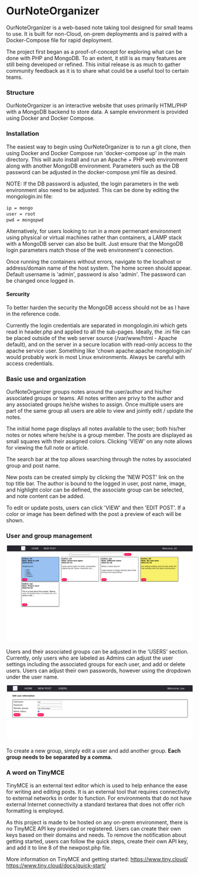 # OurNoteOrganizer

OurNoteOrganizer is a web-based note taking tool designed for small teams to use. It is built for non-Cloud, on-prem deployments and is paired with a Docker-Compose file for rapid deployment. 

The project first began as a proof-of-concept for exploring what can be done with PHP and MongoDB. To an extent, it still is as many features are still being developed or refined. This initial release is as much to gather community feedback as it is to share what could be a useful tool to certain teams. 

### Structure
OurNoteOrganizer is an interactive website that uses primarily HTML/PHP with a MongoDB backend to store data. A sample environment is provided using Docker and Docker Compose.

### Installation

The easiest way to begin using OurNoteOrganizer is to run a git clone, then using Docker and Docker Compose run 'docker-compose up' in the main directory. This will auto install and run an Apache + PHP web environment along with another MongoDB environment. Parameters such as the DB password can be adjusted in the docker-compose.yml file as desired.

NOTE: If the DB password is adjusted, the login parameters in the web environment also need to be adjusted. This can be done by editing the mongologin.ini file:

    ip = mongo
    user = root
    pwd = mongopwd

Alternatively, for users looking to run in a more permenant environment using physical or virtual machines rather than containers, a LAMP stack with a MongoDB server can also be built. Just ensure that the MongoDB login parameters match those of the web environment's connection. 

Once running the containers without errors, navigate to the localhost or address/domain name of the host system. The home screen should appear. Default username is 'admin', password is also 'admin'. The password can be changed once logged in.

#### Sercurity

To better harden the security the MongoDB access should not be as I have in the reference code. 

Currently the login credentials are separated in mongologin.ini which gets read in header.php and applied to all the sub-pages. Ideally, the .ini file can be placed outside of the web server source (/var/www/html - Apache default), and on the server in a secure location with read-only access to the apache service user. Something like 'chown apache:apache mongologin.ini' would probably work in most Linux environments. Always be careful with access credentials.

### Basic use and organization

OurNoteOrganizer groups notes around the user/author and his/her associated groups or teams. All notes written are privy to the author and any associated groups he/she wishes to assign. Once multiple users are part of the same group all users are able to view and jointly edit / update the notes. 

The initial home page displays all notes available to the user; both his/her notes or notes where he/she is a group member. The posts are displayed as small squares with their assigned colors. Clicking 'VIEW' on any note allows for viewing the full note or article. 

The search bar at the top allows searching through the notes by associated group and post name.

New posts can be created simply by clicking the 'NEW POST' link on the top title bar. The author is bound to the logged in user, post name, image, and highlight color can be defined, the associate group can be selected, and note content can be added.

To edit or update posts, users can click 'VIEW' and then 'EDIT POST'. If a color or image has been defined with the post a preview of each will be shown.

### User and group management
<div align='center'><img src='ournoteorganizer.png' width='500px'></div>

Users and their associated groups can be adjusted in the 'USERS' section. Currently, only users who are labeled as Admins can adjust the user settings including the associated groups for each user, and add or delete users. Users can adjust their own passwords, however using the dropdown under the user name.
<div align='center'><img src='OurNoteOrganizer-edituser.png' width='500px'></div>

To create a new group, simply edit a user and add another group. <strong>Each group needs to be separated by a comma.</strong>

### A word on TinyMCE

TinyMCE is an external text editor which is used to help enhance the ease for writing and editing posts. It is an external tool that requires connectivity to external networks in order to function. For environments that do not have external Internet connectivity a standard textarea that does not offer rich formatting is employed. 

As this project is made to be hosted on any on-prem environment, there is no TinyMCE API key provided or registered. Users can create their own keys based on their domains and needs. To remove the notification about getting started, users can follow the quick steps, create their own API key, and add it to line 8 of the newpost.php file.

More information on TinyMCE and getting started: 
https://www.tiny.cloud/
https://www.tiny.cloud/docs/quick-start/
